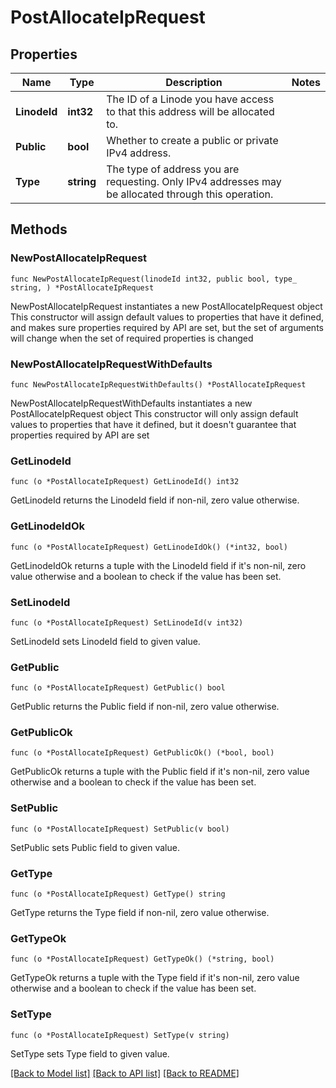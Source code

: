 # PostAllocateIpRequest

## Properties

Name | Type | Description | Notes
------------ | ------------- | ------------- | -------------
**LinodeId** | **int32** | The ID of a Linode you have access to that this address will be allocated to. | 
**Public** | **bool** | Whether to create a public or private IPv4 address. | 
**Type** | **string** | The type of address you are requesting. Only IPv4 addresses may be allocated through this operation. | 

## Methods

### NewPostAllocateIpRequest

`func NewPostAllocateIpRequest(linodeId int32, public bool, type_ string, ) *PostAllocateIpRequest`

NewPostAllocateIpRequest instantiates a new PostAllocateIpRequest object
This constructor will assign default values to properties that have it defined,
and makes sure properties required by API are set, but the set of arguments
will change when the set of required properties is changed

### NewPostAllocateIpRequestWithDefaults

`func NewPostAllocateIpRequestWithDefaults() *PostAllocateIpRequest`

NewPostAllocateIpRequestWithDefaults instantiates a new PostAllocateIpRequest object
This constructor will only assign default values to properties that have it defined,
but it doesn't guarantee that properties required by API are set

### GetLinodeId

`func (o *PostAllocateIpRequest) GetLinodeId() int32`

GetLinodeId returns the LinodeId field if non-nil, zero value otherwise.

### GetLinodeIdOk

`func (o *PostAllocateIpRequest) GetLinodeIdOk() (*int32, bool)`

GetLinodeIdOk returns a tuple with the LinodeId field if it's non-nil, zero value otherwise
and a boolean to check if the value has been set.

### SetLinodeId

`func (o *PostAllocateIpRequest) SetLinodeId(v int32)`

SetLinodeId sets LinodeId field to given value.


### GetPublic

`func (o *PostAllocateIpRequest) GetPublic() bool`

GetPublic returns the Public field if non-nil, zero value otherwise.

### GetPublicOk

`func (o *PostAllocateIpRequest) GetPublicOk() (*bool, bool)`

GetPublicOk returns a tuple with the Public field if it's non-nil, zero value otherwise
and a boolean to check if the value has been set.

### SetPublic

`func (o *PostAllocateIpRequest) SetPublic(v bool)`

SetPublic sets Public field to given value.


### GetType

`func (o *PostAllocateIpRequest) GetType() string`

GetType returns the Type field if non-nil, zero value otherwise.

### GetTypeOk

`func (o *PostAllocateIpRequest) GetTypeOk() (*string, bool)`

GetTypeOk returns a tuple with the Type field if it's non-nil, zero value otherwise
and a boolean to check if the value has been set.

### SetType

`func (o *PostAllocateIpRequest) SetType(v string)`

SetType sets Type field to given value.



[[Back to Model list]](../README.md#documentation-for-models) [[Back to API list]](../README.md#documentation-for-api-endpoints) [[Back to README]](../README.md)


